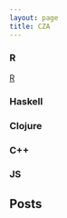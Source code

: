 ```yaml
---
layout: page
title: CZA
---
```


### R
[R](http://www.r-project.org/)
### Haskell
### Clojure
### C++
### JS
## Posts